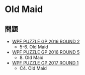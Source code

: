 # Old Maid

## 問題
- [WPF PUZZLE GP 2016 ROUND 2](../questions/wpfpgp2016-2.md)
	- 5-6. Old Maid
- [WPF PUZZLE GP 2016 ROUND 5](../questions/wpfpgp2016-5.md)
	- 8\. Old Maid
- [WPF PUZZLE GP 2017 ROUND 1](../questions/wpfpgp2017-1.md)
	- C4. Old Maid
